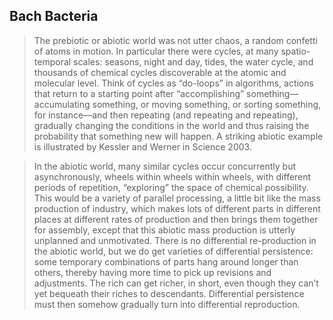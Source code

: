 ## Bach Bacteria

> The prebiotic or abiotic world was not utter chaos, a random confetti of atoms in motion. In particular there were cycles, at many spatio-temporal scales: seasons, night and day, tides, the water cycle, and thousands of chemical cycles discoverable at the atomic and molecular level. Think of cycles as “do-loops” in algorithms, actions that return to a starting point after “accomplishing” something—accumulating something, or moving something, or sorting something, for instance—and then repeating (and repeating and repeating), gradually changing the conditions in the world and thus raising the probability that something new will happen. A striking abiotic example is illustrated by Kessler and Werner in Science 2003.

> In the abiotic world, many similar cycles occur concurrently but asynchronously, wheels within wheels within wheels, with different periods of repetition, “exploring” the space of chemical possibility. This would be a variety of parallel processing, a little bit like the mass production of industry, which makes lots of different parts in different places at different rates of production and then brings them together for assembly, except that this abiotic mass production is utterly unplanned and unmotivated. There is no differential re-production in the abiotic world, but we do get varieties of differential persistence: some temporary combinations of parts hang around longer than others, thereby having more time to pick up revisions and adjustments. The rich can get richer, in short, even though they can’t yet bequeath their riches to descendants. Differential persistence must then somehow gradually turn into differential reproduction.

